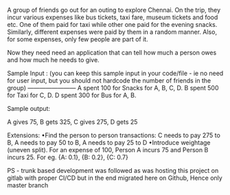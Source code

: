 A group of friends go out for an outing to explore Chennai. On the trip, they incur various expenses like bus tickets, taxi fare, museum tickets and food etc. One of them paid for taxi while other one paid for the evening snacks. Similarly, different expenses were paid by them in a random manner. Also, for some expenses, only few people are part of it.

Now they need need an application that can tell how much a person owes and how much he needs to give.

Sample Input : (you can keep this sample input in your code/file - ie no need for user input, but you should not hardcode the number of friends in the group)
————————
A spent 100 for Snacks for A, B, C, D.
B spent 500 for Taxi for C, D.
D spent 300 for Bus for A, B.

Sample output:

A gives 75,
B gets 325,
C gives 275,
D gets 25

Extensions:
    •Find the person to person transactions:
          C needs to pay 275 to B,
          A needs to pay 50 to B,
          A needs to pay 25 to D
    •Introduce weightage (uneven split). For an expense of 100, Person A incurs 75 and Person B incurs 25. For eg. {A: 0.1}, {B: 0.2}, {C: 0.7}
    
    
PS - trunk based development was followed as was hosting this project on gitlab with proper CI/CD but in the end migrated here on Github, Hence only master branch
